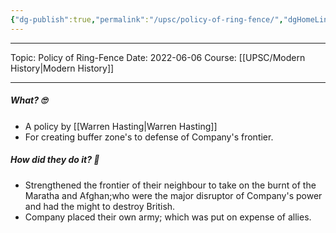```yaml
---
{"dg-publish":true,"permalink":"/upsc/policy-of-ring-fence/","dgHomeLink":true,"dgPassFrontmatter":false}
---
```


----
Topic: Policy of Ring-Fence
Date: 2022-06-06
Course: [[UPSC/Modern History|Modern History]] 

----

##### What? 🙄
- A policy by [[Warren Hasting|Warren Hasting]]
- For creating buffer zone's to defense of Company's frontier. 
##### How did they do it? 🤔
- Strengthened the frontier of their neighbour to take on the burnt of the Maratha and Afghan;who were the major disruptor of Company's power and had the might to destroy British. 
- Company placed their own army; which was put on expense of allies. 

